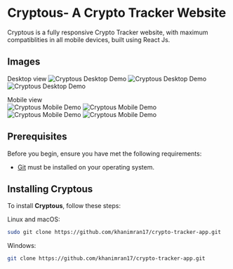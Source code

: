 # Cryptous- A Crypto Tracker Website

Cryptous is a fully responsive Crypto Tracker website, with maximum compatiblities in all mobile devices, built using React Js.

## Images

Desktop view
![Cryptous Desktop Demo](./images/ss1.png "Desktop Demo")
![Cryptous Desktop Demo](./images/ss2.png "Desktop Demo")
![Cryptous Desktop Demo](./images/ss3.png "Desktop Demo")

Mobile view   
![Cryptous Mobile Demo](./images/ss4.png "Mobile Demo")
![Cryptous Mobile Demo](./images/ss5.png "Mobile Demo")
![Cryptous Mobile Demo](./images/ss6.png "Mobile Demo")
![Cryptous Mobile Demo](./images/ss7.png "Mobile Demo")

## Prerequisites

Before you begin, ensure you have met the following requirements:

* [Git](https://git-scm.com/downloads "Download Git") must be installed on your operating system.

## Installing Cryptous

To install **Cryptous**, follow these steps:

Linux and macOS:

```bash
sudo git clone https://github.com/khanimran17/crypto-tracker-app.git
```

Windows:

```bash
git clone https://github.com/khanimran17/crypto-tracker-app.git
```